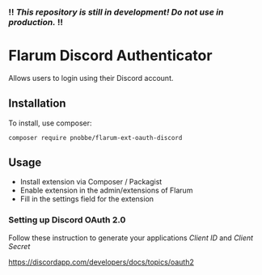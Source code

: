 ### !! *This repository is still in development! Do not use in production.* !!

# Flarum Discord Authenticator
Allows users to login using their Discord account.

## Installation
To install, use composer:
```
composer require pnobbe/flarum-ext-oauth-discord
```
## Usage
* Install extension via Composer / Packagist
* Enable extension in the admin/extensions of Flarum
* Fill in the settings field for the extension

### Setting up Discord OAuth 2.0
Follow these instruction to generate your applications *Client ID* and *Client Secret*

https://discordapp.com/developers/docs/topics/oauth2



